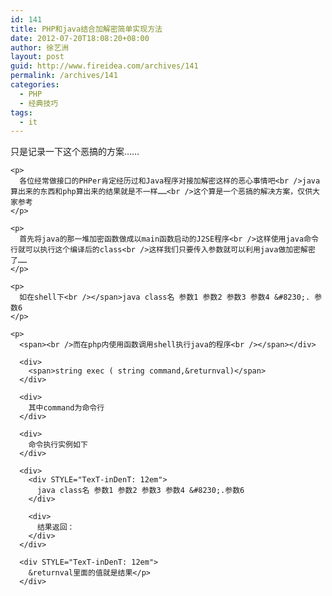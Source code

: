 ```yaml
---
id: 141
title: PHP和java结合加解密简单实现方法
date: 2012-07-20T18:08:20+08:00
author: 徐艺洲
layout: post
guid: http://www.fireidea.com/archives/141
permalink: /archives/141
categories:
  - PHP
  - 经典技巧
tags:
  - it
---
```

<div id="sina_keyword_ad_area2" class="articalContent   ">
  <div>
    <span>只是记录一下这个恶搞的方案……</p> 
    
    <p>
      各位经常做接口的PHPer肯定经历过和Java程序对接加解密这样的恶心事情吧<br />java算出来的东西和php算出来的结果就是不一样……<br />这个算是一个恶搞的解决方案，仅供大家参考
    </p>
    
    <p>
      首先将java的那一堆加密函数做成以main函数启动的J2SE程序<br />这样使用java命令行就可以执行这个编译后的class<br />这样我们只要传入参数就可以利用java做加密解密了……
    </p>
    
    <p>
      如在shell下<br /></span>java class名 参数1 参数2 参数3 参数4 &#8230;. 参数6
    </p>
    
    <p>
      <span><br />而在php内使用函数调用shell执行java的程序<br /></span></div> 
      
      <div>
        <span>string exec ( string command,&returnval)</span>
      </div>
      
      <div>
        其中command为命令行
      </div>
      
      <div>
        命令执行实例如下
      </div>
      
      <div>
        <div STYLE="TexT-inDenT: 12em">
          java class名 参数1 参数2 参数3 参数4 &#8230;.参数6
        </div>
        
        <div>
          结果返回：
        </div>
      </div>
      
      <div STYLE="TexT-inDenT: 12em">
        &returnval里面的值就是结果</p>
      </div>
